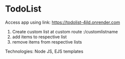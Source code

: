 # TodoList

Access app using link: https://todolist-4jld.onrender.com

1. Create custom list at custom route :/customlistname
2. add items to respective list
3. remove items from respective lists

Technologies: Node JS, EJS templates
